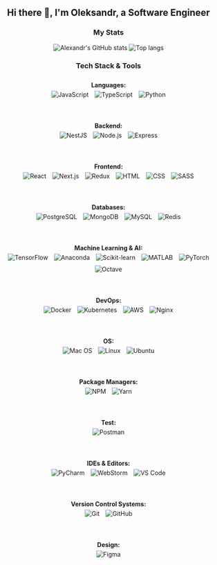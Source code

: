 <h2 align="center">Hi there 👋, I'm Oleksandr, a Software Engineer</h2>

<h3 align="center">My Stats</h3>
<div align="center">
  <img alt="Alexandr's GitHub stats" src="https://github-readme-stats.vercel.app/api?username=seemyoon&show_icons=true&theme=transparent"/>
  <img alt="Top langs" src="https://github-readme-stats.vercel.app/api/top-langs/?username=seemyoon&layout=compact&langs_count=8&theme=transparent"/>
</div>

<h3 align="center">Tech Stack & Tools</h3>

<div align="center" style="display: flex; flex-wrap: wrap; justify-content: center; gap: 30px;">

  <!-- Technologies Block -->
  <div style="flex: 1 1 300px; min-width: 250px; padding: 10px; text-align: center;">
    <strong>Languages:</strong><br/>
    <img src="https://skillicons.dev/icons?i=js" title="JavaScript" style="margin: 5px;"/>
    <img src="https://skillicons.dev/icons?i=ts" title="TypeScript" style="margin: 5px;"/>
    <img src="https://skillicons.dev/icons?i=py" title="Python" style="margin: 5px;"/>
  </div>

  <div style="flex: 1 1 300px; min-width: 250px; padding: 10px; text-align: center;">
    <strong>Backend:</strong><br/>
    <img src="https://skillicons.dev/icons?i=nestjs" title="NestJS" style="margin: 5px;"/>
    <img src="https://skillicons.dev/icons?i=nodejs" title="Node.js" style="margin: 5px;"/>
    <img src="https://skillicons.dev/icons?i=express" title="Express" style="margin: 5px;"/>
  </div>

  <div style="flex: 1 1 300px; min-width: 250px; padding: 10px; text-align: center;">
    <strong>Frontend:</strong><br/>
    <img src="https://skillicons.dev/icons?i=react" title="React" style="margin: 5px;"/>
    <img src="https://skillicons.dev/icons?i=nextjs" title="Next.js" style="margin: 5px;"/>
    <img src="https://skillicons.dev/icons?i=redux" title="Redux" style="margin: 5px;"/>
    <img src="https://skillicons.dev/icons?i=html" title="HTML" style="margin: 5px;"/>
    <img src="https://skillicons.dev/icons?i=css" title="CSS" style="margin: 5px;"/>
    <img src="https://skillicons.dev/icons?i=sass" title="SASS" style="margin: 5px;"/>
  </div>

  <div style="flex: 1 1 300px; min-width: 250px; padding: 10px; text-align: center;">
    <strong>Databases:</strong><br/>
    <img src="https://skillicons.dev/icons?i=postgres" title="PostgreSQL" style="margin: 5px;"/>
    <img src="https://skillicons.dev/icons?i=mongodb" title="MongoDB" style="margin: 5px;"/>
    <img src="https://skillicons.dev/icons?i=mysql" title="MySQL" style="margin: 5px;"/>
    <img src="https://skillicons.dev/icons?i=redis" title="Redis" style="margin: 5px;"/>
  </div>

  <div style="flex: 1 1 300px; min-width: 250px; padding: 10px; text-align: center;">
    <strong>Machine Learning & AI:</strong><br/>
    <img src="https://skillicons.dev/icons?i=tensorflow" title="TensorFlow" style="margin: 5px;"/>
    <img src="https://skillicons.dev/icons?i=anaconda" title="Anaconda" style="margin: 5px;"/>
    <img src="https://skillicons.dev/icons?i=sklearn" title="Scikit-learn" style="margin: 5px;"/>
    <img src="https://skillicons.dev/icons?i=matlab" title="MATLAB" style="margin: 5px;"/>
    <img src="https://skillicons.dev/icons?i=pytorch" title="PyTorch" style="margin: 5px;"/>
    <img src="https://skillicons.dev/icons?i=octave" title="Octave" style="margin: 5px;"/>
  </div>

  <div style="flex: 1 1 300px; min-width: 250px; padding: 10px; text-align: center;">
    <strong>DevOps:</strong><br/>
    <img src="https://skillicons.dev/icons?i=docker" title="Docker" style="margin: 5px;"/>
    <img src="https://skillicons.dev/icons?i=kubernetes" title="Kubernetes" style="margin: 5px;"/>
    <img src="https://skillicons.dev/icons?i=aws" title="AWS" style="margin: 5px;"/>
    <img src="https://skillicons.dev/icons?i=nginx" title="Nginx" style="margin: 5px;"/>
  </div>

  <div style="flex: 1 1 300px; min-width: 250px; padding: 10px; text-align: center;">
    <strong>OS:</strong><br/>
    <img src="https://skillicons.dev/icons?i=apple" title="Mac OS" style="margin: 5px;"/>
    <img src="https://skillicons.dev/icons?i=linux" title="Linux" style="margin: 5px;"/>
    <img src="https://skillicons.dev/icons?i=ubuntu" title="Ubuntu" style="margin: 5px;"/>
  </div>

  <div style="flex: 1 1 300px; min-width: 250px; padding: 10px; text-align: center;">
    <strong>Package Managers:</strong><br/>
    <img src="https://skillicons.dev/icons?i=npm" title="NPM" style="margin: 5px;"/>
    <img src="https://skillicons.dev/icons?i=yarn" title="Yarn" style="margin: 5px;"/>
  </div>

  <div style="flex: 1 1 300px; min-width: 250px; padding: 10px; text-align: center;">
    <strong>Test:</strong><br/>
    <img src="https://skillicons.dev/icons?i=postman" title="Postman" style="margin: 5px;"/>
  </div>

  <div style="flex: 1 1 300px; min-width: 250px; padding: 10px; text-align: center;">
    <strong>IDEs & Editors:</strong><br/>
    <img src="https://skillicons.dev/icons?i=pycharm" title="PyCharm" style="margin: 5px;"/>
    <img src="https://skillicons.dev/icons?i=webstorm" title="WebStorm" style="margin: 5px;"/>
    <img src="https://skillicons.dev/icons?i=vscode" title="VS Code" style="margin: 5px;"/>
  </div>

  <div style="flex: 1 1 300px; min-width: 250px; padding: 10px; text-align: center;">
    <strong>Version Control Systems:</strong><br/>
    <img src="https://skillicons.dev/icons?i=git" title="Git" style="margin: 5px;"/>
    <img src="https://skillicons.dev/icons?i=github" title="GitHub" style="margin: 5px;"/>
  </div>

  <div style="flex: 1 1 300px; min-width: 250px; padding: 10px; text-align: center;">
    <strong>Design:</strong><br/>
    <img src="https://skillicons.dev/icons?i=figma" title="Figma" style="margin: 5px;"/>
  </div>
</div>
